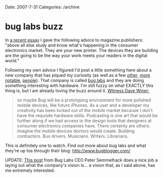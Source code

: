 Date: 2007-7-31
Categories: /archive

# bug labs buzz

In <a href="2007/06/28/if-you-publish-a-magazine-you-should-read-this/">a recent essay</a> I gave the following advice to magazine publishers: "above all else study and know what's happening in the consumer electronics market. They are your new printer. The devices they are building are the going to be the way your work meets your readers in the digital world."

Following my own advice I figured I'd post a little something here about a new company that has piqued my curiosity (as well as a few <a href="http://avc.blogs.com/a_vc/2007/07/bugslowly-co.html">other</a>, <a href="http://scobleizer.com/2007/07/31/open-source-hardware-dinner/">more notable</a>, <a href="http://www.scripting.com/stories/2007/07/30/bugLabsInitialReview.html">people</a>).  That company is called <a href="http://www.buglabs.net">bug labs</a> and they are doing something interesting with hardware. I'm still fuzzy on what EXACTLY this thing is, but I am already loving the buzz around it.  <a href="http://www.scripting.com/stories/2007/07/31/bugLabsDay2.html">Witness Dave Winer:</a>

<blockquote>so maybe Bug will be a prototyping environment for more polished mobile devices, like future iPhones. As a user and a developer my creativity has been locked out of the mobile market because I don't have the requisite hardware skills. Podcasting is one art that would be further along if we had access to the design tools that designers at consumer electronics companies have. There certainly are others. Imagine the mobile devices doctors would create. Building contractors. Bus drivers. Musicians. Writers. Librarians.</blockquote>

This is definitely one to watch. Find out more about bug labs and what they're up tos through their blog: <a href="http://www.bugblogger.com/">http://www.bugblogger.com/</a>

UPDATE: <a href="http://www.bugblogger.com/2007/07/greetings-from-.html">This post</a> from Bug Labs CEO Peter Semmelhack does a nice job a laying out what the company's vision is... a vision that, as I said above, has me extremely interested.
